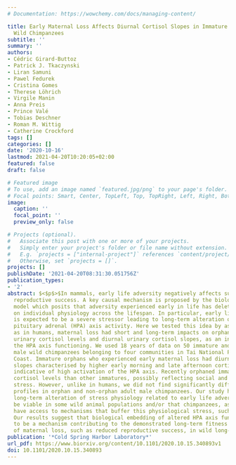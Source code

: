 ```yaml
---
# Documentation: https://wowchemy.com/docs/managing-content/

title: Early Maternal Loss Affects Diurnal Cortisol Slopes in Immature but Not Mature
  Wild Chimpanzees
subtitle: ''
summary: ''
authors:
- Cédric Girard-Buttoz
- Patrick J. Tkaczynski
- Liran Samuni
- Pawel Fedurek
- Cristina Gomes
- Therese Löhrich
- Virgile Manin
- Anna Preis
- Prince Valé
- Tobias Deschner
- Roman M. Wittig
- Catherine Crockford
tags: []
categories: []
date: '2020-10-16'
lastmod: 2021-04-20T10:20:05+02:00
featured: false
draft: false

# Featured image
# To use, add an image named `featured.jpg/png` to your page's folder.
# Focal points: Smart, Center, TopLeft, Top, TopRight, Left, Right, BottomLeft, Bottom, BottomRight.
image:
  caption: ''
  focal_point: ''
  preview_only: false

# Projects (optional).
#   Associate this post with one or more of your projects.
#   Simply enter your project's folder or file name without extension.
#   E.g. `projects = ["internal-project"]` references `content/project/deep-learning/index.md`.
#   Otherwise, set `projects = []`.
projects: []
publishDate: '2021-04-20T08:31:30.051756Z'
publication_types:
- '2'
abstract: $<$p$>$In mammals, early life adversity negatively affects survival and
  reproductive success. A key causal mechanism is proposed by the biological embedding
  model which posits that adversity experienced early in life has deleterious consequences
  on individual physiology across the lifespan. In particular, early life adversity
  is expected to be a severe stressor leading to long-term alteration of the hypothalamic
  pituitary adrenal (HPA) axis activity. Here we tested this idea by assessing whether,
  as in humans, maternal loss had short and long-term impacts on orphan chimpanzee
  urinary cortisol levels and diurnal urinary cortisol slopes, as an indicator of
  the HPA axis functioning. We used 18 years of data on 50 immature and 28 mature
  male wild chimpanzees belonging to four communities in Tai National Park, Ivory
  Coast. Immature orphans who experienced early maternal loss had diurnal cortisol
  slopes characterised by higher early morning and late afternoon cortisol levels
  indicative of high activation of the HPA axis. Recently orphaned immatures had higher
  cortisol levels than other immatures, possibly reflecting social and nutritional
  stress. However, unlike in humans, we did not find significantly different cortisol
  profiles in orphan and non-orphan adult male chimpanzees. Our study highlights that
  long-term alteration of stress physiology related to early life adversity may not
  be viable in some wild animal populations and/or that chimpanzees, as humans, may
  have access to mechanisms that buffer this physiological stress, such as adoption.
  Our results suggest that biological embedding of altered HPA axis function is unlikely
  to be a mechanism contributing to the demonstrated long-term fitness consequences
  of maternal loss, such as reduced reproductive success, in wild long-lived mammals.$<$/p$>$
publication: '*Cold Spring Harbor Laboratory*'
url_pdf: https://www.biorxiv.org/content/10.1101/2020.10.15.340893v1
doi: 10.1101/2020.10.15.340893
---
```

